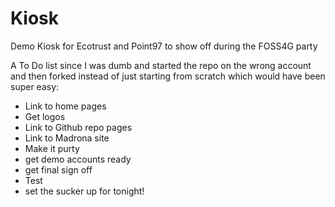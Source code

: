 Kiosk
=====

Demo Kiosk for Ecotrust and Point97 to show off during the FOSS4G party

A To Do list since I was dumb and started the repo on the wrong account and then forked instead of just starting from scratch which would have been super easy:
* Link to home pages
* Get logos
* Link to Github repo pages
* Link to Madrona site
* Make it purty
* get demo accounts ready
* get final sign off
* Test
* set the sucker up for tonight!

